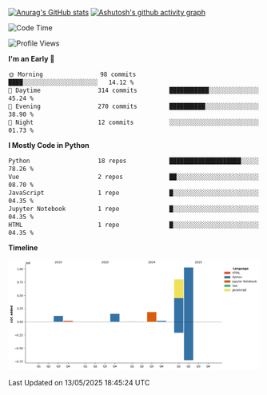 

[![Anurag's GitHub stats](https://github-readme-stats.vercel.app/api?username=24mlight&show_icons=true&theme=buefy)](https://github.com/anuraghazra/github-readme-stats)
[![Ashutosh's github activity graph](https://github-readme-activity-graph.vercel.app/graph?username=24mlight&theme=tokyo-night)](https://github.com/ashutosh00710/github-readme-activity-graph)

<!--START_SECTION:waka-->
![Code Time](http://img.shields.io/badge/Code%20Time-219%20hrs%2050%20mins-blue)

![Profile Views](http://img.shields.io/badge/Profile%20Views-489-blue)

**I'm an Early 🐤** 

```text
🌞 Morning                98 commits          ████░░░░░░░░░░░░░░░░░░░░░   14.12 % 
🌆 Daytime                314 commits         ███████████░░░░░░░░░░░░░░   45.24 % 
🌃 Evening                270 commits         ██████████░░░░░░░░░░░░░░░   38.90 % 
🌙 Night                  12 commits          ░░░░░░░░░░░░░░░░░░░░░░░░░   01.73 % 
```


**I Mostly Code in Python** 

```text
Python                   18 repos            ████████████████████░░░░░   78.26 % 
Vue                      2 repos             ██░░░░░░░░░░░░░░░░░░░░░░░   08.70 % 
JavaScript               1 repo              █░░░░░░░░░░░░░░░░░░░░░░░░   04.35 % 
Jupyter Notebook         1 repo              █░░░░░░░░░░░░░░░░░░░░░░░░   04.35 % 
HTML                     1 repo              █░░░░░░░░░░░░░░░░░░░░░░░░   04.35 % 
```



**Timeline**

![Lines of Code chart](https://raw.githubusercontent.com/24mlight/24mlight/main/assets/bar_graph.png)


 Last Updated on 13/05/2025 18:45:24 UTC
<!--END_SECTION:waka-->
